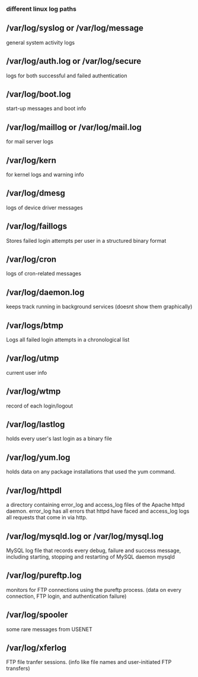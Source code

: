 
### different linux log paths

## /var/log/syslog or /var/log/message
 general system activity logs

## /var/log/auth.log or /var/log/secure
 logs for both successful and failed authentication

## /var/log/boot.log
 start-up messages and boot info
 
## /var/log/maillog or /var/log/mail.log
for mail server logs 

## /var/log/kern
for kernel logs and warning info

## /var/log/dmesg
logs of device driver messages

## /var/log/faillogs
Stores failed login attempts per user in a structured binary format

## /var/log/cron
logs of cron-related messages

## /var/log/daemon.log
keeps track running in background services (doesnt show them graphically)

## /var/logs/btmp
Logs all failed login attempts in a chronological list

## /var/log/utmp
current user info

## /var/log/wtmp
record of each login/logout

## /var/log/lastlog
holds every user's last login as a binary file

## /var/log/yum.log
 holds data on any package installations that used the yum command.

 ## /var/log/httpdl
  a directory containing error_log and access_log files of the Apache httpd daemon. error_log has
  all errors that httpd have faced and access_log logs all requests that come in via http.

  ## /var/log/mysqld.log or /var/log/mysql.log
   MySQL log file that records every  debug, failure and success message, including starting, stopping and restarting of MySQL daemon mysqld

## /var/log/pureftp.log 
monitors for FTP connections using the pureftp process. (data on every connection, FTP login, and authentication failure)

## /var/log/spooler 
some rare messages from USENET

## /var/log/xferlog
FTP file tranfer sessions. (info like file names and user-initiated FTP transfers)

